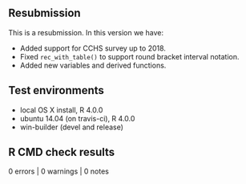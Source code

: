 ## Resubmission

This is a resubmission. In this version we have:
* Added support for CCHS survey up to 2018.
* Fixed `rec_with_table()` to support round bracket interval notation.
* Added new variables and derived functions.

## Test environments
* local OS X install, R 4.0.0
* ubuntu 14.04 (on travis-ci), R 4.0.0
* win-builder (devel and release)

## R CMD check results

0 errors | 0 warnings | 0 notes

